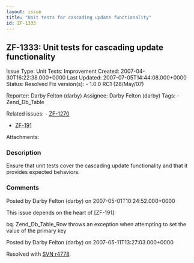```yaml
---
layout: issue
title: "Unit tests for cascading update functionality"
id: ZF-1333
---
```


ZF-1333: Unit tests for cascading update functionality
------------------------------------------------------

 Issue Type: Unit Tests: Improvement Created: 2007-04-30T16:22:38.000+0000 Last Updated: 2007-07-05T14:44:08.000+0000 Status: Resolved Fix version(s): - 1.0.0 RC1 (28/May/07)
 
 Reporter:  Darby Felton (darby)  Assignee:  Darby Felton (darby)  Tags: - Zend\_Db\_Table
 
 Related issues: - [ZF-1270](/issues/browse/ZF-1270)
- [ZF-191](/issues/browse/ZF-191)
 
 Attachments: 
### Description

Ensure that unit tests cover the cascading update functionality and that it provides expected behaviors.

 

 

### Comments

Posted by Darby Felton (darby) on 2007-05-01T10:24:52.000+0000

This issue depends on the heart of [ZF-191]:

bq. Zend\_Db\_Table\_Row throws an exception when attempting to set the value of the primary key

 

 

Posted by Darby Felton (darby) on 2007-05-11T13:27:03.000+0000

Resolved with [SVN r4778](http://framework.zend.com/fisheye/changelog/Zend_Framework/?cs=4778).

 

 